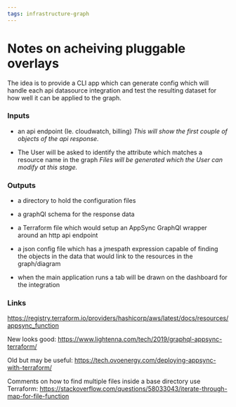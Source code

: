 ```yaml
---
tags: infrastructure-graph
---
```


# Notes on acheiving pluggable overlays

The idea is to provide a CLI app which can generate config which will handle each api datasource integration and test the resulting dataset for how well it can be applied to the graph.

### Inputs
- an api endpoint (Ie. cloudwatch, billing)
  *This will show the first couple of objects of the api response.*

- The User will be asked to identify the attribute which matches a resource name in the graph
  *Files will be generated which the User can modify at this stage.*

### Outputs
- a directory to hold the configuration files

- a graphQl schema for the response data

- a Terraform file which would setup an AppSync GraphQl wrapper around an http api endpoint

- a json config file which has a jmespath expression capable of finding the objects in the data that would link to the resources in the graph/diagram

- when the main application runs a tab will be drawn on the dashboard for the integration


### Links

https://registry.terraform.io/providers/hashicorp/aws/latest/docs/resources/appsync_function

New looks good: https://www.lightenna.com/tech/2019/graphql-appsync-terraform/

Old but may be useful: https://tech.ovoenergy.com/deploying-appsync-with-terraform/


Comments on how to find multiple files inside a base directory use Terraform:
https://stackoverflow.com/questions/58033043/iterate-through-map-for-file-function

